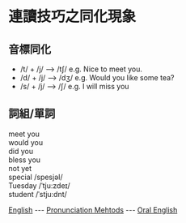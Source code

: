 # 連讀技巧之同化現象

音標同化    
----------------------------------------------
- /t/ + /j/ —> /tʃ/ e.g. Nice to meet you.     
- /d/ + /j/ —> /dʒ/ e.g. Would you like some tea?    
- /s/ + /j/ —> /ʃ/ e.g. I will miss you    

詞組/單詞    
--------------------------------------------------
meet you    
would you    
did you     
bless you     
not yet     
special /spesjəl/    
Tuesday /ˈtju:zdeɪ/    
student /ˈstju:dnt/       

[English](../../english.md) --- [Pronunciation Mehtods](pronunciation_methods.md) --- [Oral English](../oral_english.md)        